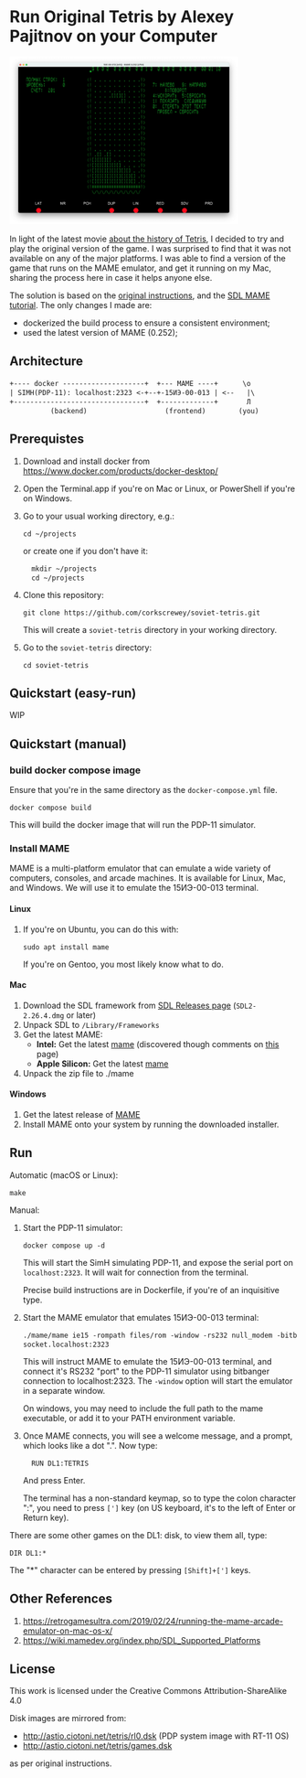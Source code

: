 # Run Original Tetris by Alexey Pajitnov on your Computer

<img src="files/scrshot.webp" width="400" />

In light of the latest movie [about the history of Tetris][4], I decided to
try and play the original version of the game.  I was surprised to find that
it was not available on any of the major platforms.  I was able to find a
version of the game that runs on the MAME emulator, and get it running on my
Mac, sharing the process here in case it helps anyone else.

The solution is based on the [original instructions][5], and the [SDL MAME
tutorial][6].  The only changes I made are:

- dockerized the build process to ensure a consistent environment;
- used the latest version of MAME (0.252);

## Architecture

```
+---- docker --------------------+  +--- MAME ----+      \o 
| SIMH(PDP-11): localhost:2323 <-+--+-15ИЭ-00-013 | <--   |\
+--------------------------------+  +-------------+       Л
          (backend)                   (frontend)        (you)
```

## Prerequistes

1. Download and install docker from https://www.docker.com/products/docker-desktop/
2. Open the Terminal.app if you're on Mac or Linux, or PowerShell if you're
   on Windows.
3. Go to your usual working directory, e.g.:

       cd ~/projects

   or create one if you don't have it:

         mkdir ~/projects
         cd ~/projects

3. Clone this repository:

       git clone https://github.com/corkscrewey/soviet-tetris.git

   This will create a `soviet-tetris` directory in your working directory.

4. Go to the `soviet-tetris` directory:

       cd soviet-tetris

## Quickstart (easy-run)

WIP


## Quickstart (manual)

### build docker compose image
Ensure that you're in the same directory as the `docker-compose.yml` file.

    docker compose build

This will build the docker image that will run the PDP-11 simulator.

### Install MAME

MAME is a multi-platform emulator that can emulate a wide variety of
computers, consoles, and arcade machines.  It is available for Linux, Mac,
and Windows.  We will use it to emulate the 15ИЭ-00-013 terminal.

#### Linux
1. If you're on Ubuntu, you can do this with:

       sudo apt install mame

   If you're on Gentoo, you most likely know what to do.

#### Mac 
1. Download the SDL framework from [SDL Releases page][3] (`SDL2-2.26.4.dmg` or
   later)
2. Unpack SDL to `/Library/Frameworks`
3. Get the latest MAME:
   - **Intel:** Get the latest [mame][1] (discovered though comments on [this][2] page)
   - **Apple Silicon:** Get the latest [mame][8]
4. Unpack the zip file to ./mame

#### Windows
1. Get the latest release of [MAME][7]
2. Install MAME onto your system by running the downloaded installer.

## Run
Automatic (macOS or Linux):

    make

Manual:

1. Start the PDP-11 simulator:

       docker compose up -d

   This will start the SimH simulating PDP-11, and expose the serial port on
   `localhost:2323`.  It will wait for connection from the terminal.

   Precise build instructions are in Dockerfile, if you're of an inquisitive
   type.

2. Start the MAME emulator that emulates 15ИЭ-00-013 terminal:

       ./mame/mame ie15 -rompath files/rom -window -rs232 null_modem -bitb socket.localhost:2323

   This will instruct MAME to emulate the 15ИЭ-00-013 terminal, and connect
   it's RS232 "port" to the PDP-11 simulator using bitbanger connection to
   localhost:2323.  The `-window` option will start the emulator in a
   separate window.

   On windows, you may need to include the full path to the mame executable, or
   add it to your PATH environment variable.

3. Once MAME connects, you will see a welcome message, and a prompt, which
   looks like a dot ".".  Now type:

         RUN DL1:TETRIS

   And press Enter.

   The terminal has a non-standard keymap, so to type the colon character ":",
   you need to press `[']` key (on US keyboard, it's to the left of Enter or
   Return key).

There are some other games on the DL1: disk, to view them all, type:

    DIR DL1:*

The "*" character can be entered by pressing `[Shift]+[']` keys.

## Other References
1. https://retrogamesultra.com/2019/02/24/running-the-mame-arcade-emulator-on-mac-os-x/
2. https://wiki.mamedev.org/index.php/SDL_Supported_Platforms

## License
This work is licensed under the Creative Commons Attribution-ShareAlike 4.0

Disk images are mirrored from:
- http://astio.ciotoni.net/tetris/rl0.dsk (PDP system image with RT-11 OS)
- http://astio.ciotoni.net/tetris/games.dsk

as per original instructions.

[1]: https://www.mediafire.com/file/zbo90w4rvfey9gb/mame_252.zip/file
[2]: https://sdlmame.lngn.net/2023/02/23/mame-0-252-released/
[3]: https://github.com/libsdl-org/SDL/releases/
[4]: https://tv.apple.com/us/movie/tetris/umc.cmc.4evmgcam356pzgxs2l7a18d7b
[5]: https://lab.dyne.org/OriginalTetrisHowto
[6]: http://bamf2048.github.io/sdl_mame_tut/
[7]: https://github.com/mamedev/mame/releases/download/mame0253/mame0253b_64bit.exe
[8]: https://sdlmame.lngn.net/stable/mame0252-arm64.zip
